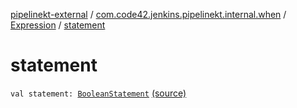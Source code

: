 [pipelinekt-external](../../index.md) / [com.code42.jenkins.pipelinekt.internal.when](../index.md) / [Expression](index.md) / [statement](./statement.md)

# statement

`val statement: `[`BooleanStatement`](../../com.code42.jenkins.pipelinekt.core.conditional/-boolean-statement/index.md) [(source)](https://github.com/code42/pipelinekt/tree/master/internal/src/main/kotlin/com/code42/jenkins/pipelinekt/internal/when/Expression.kt#L7)
